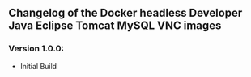 ## Changelog of the Docker headless Developer Java Eclipse Tomcat MySQL VNC images

### Version 1.0.0:
* Initial Build